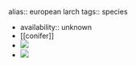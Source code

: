 alias:: european larch
tags:: species

- availability:: unknown
- [[conifer]]
- ![](https://peach-geographical-bat-397.mypinata.cloud/ipfs/Qme5gzsAJ6LmyKVrNDNBngUPKvLu1hr6FYFWByPMdj9iMV)
- ![](https://peach-geographical-bat-397.mypinata.cloud/ipfs/QmWgv3bNguQ8pPMMwCQgBbo1yXNgmLFWsa8bugbozAdjf3)